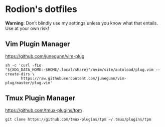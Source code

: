 # Rodion's dotfiles

**Warning**: Don’t blindly use my settings unless you know what that entails. Use at your own risk!

## Vim Plugin Manager 

https://github.com/junegunn/vim-plug

```
sh -c 'curl -fLo "${XDG_DATA_HOME:-$HOME/.local/share}"/nvim/site/autoload/plug.vim --create-dirs \
       https://raw.githubusercontent.com/junegunn/vim-plug/master/plug.vim'
```

## Tmux Plugin Manager

https://github.com/tmux-plugins/tpm

```
git clone https://github.com/tmux-plugins/tpm ~/.tmux/plugins/tpm
```
